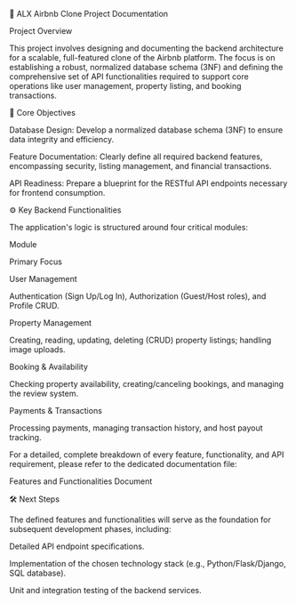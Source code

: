 🏡 ALX Airbnb Clone Project Documentation

Project Overview

This project involves designing and documenting the backend architecture for a scalable, full-featured clone of the Airbnb platform. The focus is on establishing a robust, normalized database schema (3NF) and defining the comprehensive set of API functionalities required to support core operations like user management, property listing, and booking transactions.

🎯 Core Objectives

Database Design: Develop a normalized database schema (3NF) to ensure data integrity and efficiency.

Feature Documentation: Clearly define all required backend features, encompassing security, listing management, and financial transactions.

API Readiness: Prepare a blueprint for the RESTful API endpoints necessary for frontend consumption.

⚙️ Key Backend Functionalities

The application's logic is structured around four critical modules:

Module

Primary Focus

User Management

Authentication (Sign Up/Log In), Authorization (Guest/Host roles), and Profile CRUD.

Property Management

Creating, reading, updating, deleting (CRUD) property listings; handling image uploads.

Booking & Availability

Checking property availability, creating/canceling bookings, and managing the review system.

Payments & Transactions

Processing payments, managing transaction history, and host payout tracking.

For a detailed, complete breakdown of every feature, functionality, and API requirement, please refer to the dedicated documentation file:

Features and Functionalities Document

🛠 Next Steps

The defined features and functionalities will serve as the foundation for subsequent development phases, including:

Detailed API endpoint specifications.

Implementation of the chosen technology stack (e.g., Python/Flask/Django, SQL database).

Unit and integration testing of the backend services.
